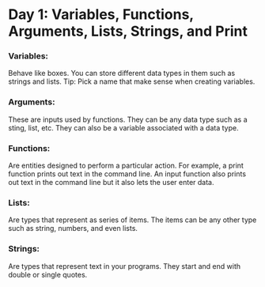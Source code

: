 # Day 1: Variables, Functions, Arguments, Lists, Strings, and Print

### Variables:
Behave like boxes. You can store different data types in them such as strings and lists. Tip: Pick a name that make sense when creating variables.

### Arguments:
These are inputs used by functions. They can be any data type such as a sting, list, etc. They can also be a variable associated with a data type.

### Functions:
Are entities designed to perform a particular action. For example, a print function prints out text in the command line. An input function also prints out text in the command line but it also lets the user enter data.

### Lists:
Are types that represent as series of items. The items can be any other type such as string, numbers, and even lists.

### Strings:
Are types that represent text in your programs. They start and end with double or single quotes.